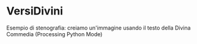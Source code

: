 # VersiDivini
Esempio di stenografia: creiamo un'immagine usando il testo della Divina Commedia (Processing Python Mode)

